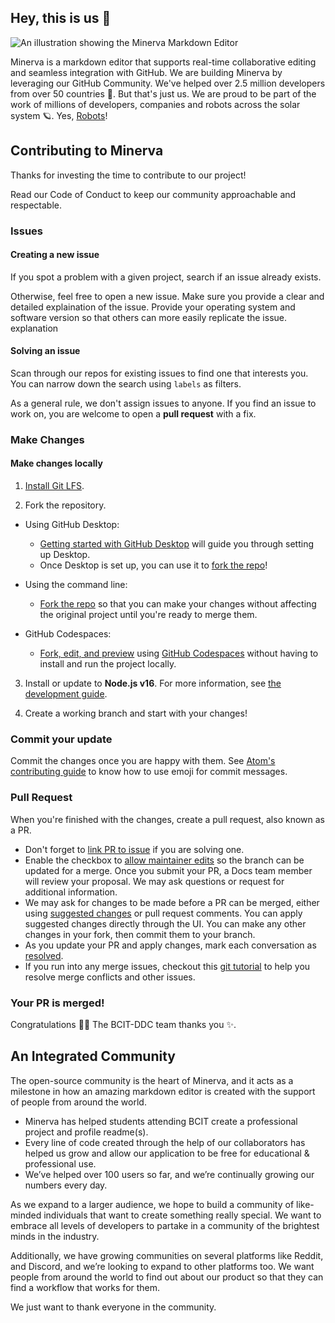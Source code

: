 ## Hey, this is us 👋

![An illustration showing the Minerva Markdown Editor](https://minervaeditor.com/images/minerva_screenshot.png)

Minerva is a markdown editor that supports real-time collaborative
editing and seamless integration with GitHub. We are building Minerva by leveraging our GitHub Community. We've helped over 2.5 million developers from over 50 countries 🤯. 
But that's just us. We are proud to be part of the work of millions of developers, companies and robots across the solar system 🪐. Yes, [Robots](https://github.com/readme/featured/nasa-ingenuity-helicopter)!

## Contributing to Minerva
Thanks for investing the time to contribute to our project!

Read our Code of Conduct to keep our community approachable and respectable. 

### Issues
#### Creating a new issue
If you spot a problem with a given project, search if an issue already exists.

Otherwise, feel free to open a new issue. Make sure you provide a clear and detailed explaination of the issue. Provide your operating system and software version so that others can more easily replicate the issue.
explanation
#### Solving an issue
Scan through our repos for existing issues to find one that interests you. You can narrow down the search using `labels` as filters. 

As a general rule, we don't assign issues to anyone. If you find an issue to work on, you are welcome to open a **pull request** with a fix.

### Make Changes

#### Make changes locally

1. [Install Git LFS](https://docs.github.com/en/github/managing-large-files/versioning-large-files/installing-git-large-file-storage).

2. Fork the repository.

-   Using GitHub Desktop:

    -   [Getting started with GitHub Desktop](https://docs.github.com/en/desktop/installing-and-configuring-github-desktop/getting-started-with-github-desktop) will guide you through setting up Desktop.
    -   Once Desktop is set up, you can use it to [fork the repo](https://docs.github.com/en/desktop/contributing-and-collaborating-using-github-desktop/cloning-and-forking-repositories-from-github-desktop)!

-   Using the command line:

    -   [Fork the repo](https://docs.github.com/en/github/getting-started-with-github/fork-a-repo#fork-an-example-repository) so that you can make your changes without affecting the original project until you're ready to merge them.

-   GitHub Codespaces:
    -   [Fork, edit, and preview](https://docs.github.com/en/free-pro-team@latest/github/developing-online-with-codespaces/creating-a-codespace) using [GitHub Codespaces](https://github.com/features/codespaces) without having to install and run the project locally.

3. Install or update to **Node.js v16**. For more information, see [the development guide](contributing/development.md).

4. Create a working branch and start with your changes!

### Commit your update

Commit the changes once you are happy with them. See [Atom's contributing guide](https://github.com/atom/atom/blob/master/CONTRIBUTING.md#git-commit-messages) to know how to use emoji for commit messages.

<!-- Once your changes are ready, don't forget to [self-review](/contributing/self-review.md) to speed up the review process:zap:. -->

### Pull Request

When you're finished with the changes, create a pull request, also known as a PR.

<!-- -   Fill the "Ready for review" template so that we can review your PR. This template helps reviewers understand your changes as well as the purpose of your pull request. -->

-   Don't forget to [link PR to issue](https://docs.github.com/en/issues/tracking-your-work-with-issues/linking-a-pull-request-to-an-issue) if you are solving one.
-   Enable the checkbox to [allow maintainer edits](https://docs.github.com/en/github/collaborating-with-issues-and-pull-requests/allowing-changes-to-a-pull-request-branch-created-from-a-fork) so the branch can be updated for a merge.
    Once you submit your PR, a Docs team member will review your proposal. We may ask questions or request for additional information.
-   We may ask for changes to be made before a PR can be merged, either using [suggested changes](https://docs.github.com/en/github/collaborating-with-issues-and-pull-requests/incorporating-feedback-in-your-pull-request) or pull request comments. You can apply suggested changes directly through the UI. You can make any other changes in your fork, then commit them to your branch.
-   As you update your PR and apply changes, mark each conversation as [resolved](https://docs.github.com/en/github/collaborating-with-issues-and-pull-requests/commenting-on-a-pull-request#resolving-conversations).
-   If you run into any merge issues, checkout this [git tutorial](https://lab.github.com/githubtraining/managing-merge-conflicts) to help you resolve merge conflicts and other issues.

### Your PR is merged!

Congratulations :tada::tada: The BCIT-DDC team thanks you :sparkles:.

## An Integrated Community

The open-source community is the heart of Minerva, and it acts as a milestone in how an amazing markdown editor is created with the support of people from around the world.

* Minerva has helped students attending BCIT create a professional project and profile readme(s).
* Every line of code created through the help of our collaborators has helped us grow and allow our application to be free for educational & professional use.
* We’ve helped over 100 users so far, and we’re continually growing our numbers every day.

As we expand to a larger audience, we hope to build a community of like-minded individuals that want to create something really special. We want to embrace all levels of developers to partake in a community of the brightest minds in the industry.

Additionally, we have growing communities on several platforms like Reddit, and Discord, and we’re looking to expand to other platforms too. We want people from around the world to find out about our product so that they can find a workflow that works for them.

We just want to thank everyone in the community.
